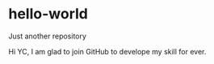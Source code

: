 # hello-world
Just another repository

Hi YC,
I am glad to join GitHub to develope my skill for ever.
